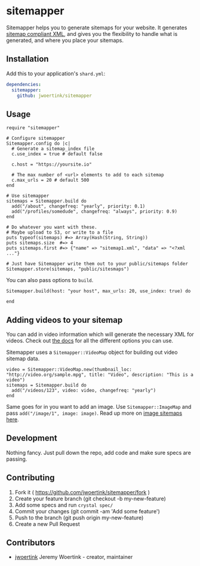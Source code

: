 # sitemapper

Sitemapper helps you to generate sitemaps for your website. It generates [sitemap compliant XML](https://www.sitemaps.org/protocol.html), and gives you the flexibility to handle what is generated, and where you place your sitemaps.

## Installation

Add this to your application's `shard.yml`:

```yaml
dependencies:
  sitemapper:
    github: jwoertink/sitemapper
```

## Usage

```crystal
require "sitemapper"

# Configure sitemapper
Sitemapper.config do |c|
  # Generate a sitemap_index file
  c.use_index = true # default false

  c.host = "https://yoursite.io"

  # The max number of <url> elements to add to each sitemap
  c.max_urls = 20 # default 500 
end

# Use sitemapper
sitemaps = Sitemapper.build do
  add("/about", changefreq: "yearly", priority: 0.1)
  add("/profiles/somedude", changefreq: "always", priority: 0.9)
end

# Do whatever you want with these. 
# Maybe upload to S3, or write to a file
puts typeof(sitemaps) #=> Array(Hash(String, String))
puts sitemaps.size  #=> 4
puts sitemaps.first #=> {"name" => "sitemap1.xml", "data" => "<?xml ..."}

# Just have Sitemapper write them out to your public/sitemaps folder
Sitemapper.store(sitemaps, "public/sitesmaps")
```

You can also pass options to `build`.

```crystal
Sitemapper.build(host: "your host", max_urls: 20, use_index: true) do

end
```

## Adding videos to your sitemap

You can add in video information which will generate the necessary XML for videos. Check out [the docs](https://developers.google.com/webmasters/videosearch/sitemaps) for all the different options you can use. 

Sitemapper uses a `Sitemapper::VideoMap` object for building out video sitemap data.

```crystal
video = Sitemapper::VideoMap.new(thumbnail_loc: "http://video.org/sample.mpg", title: "Video", description: "This is a video")
sitemaps = Sitemapper.build do
  add("/videos/123", video: video, changefreq: "yearly")
end
```

Same goes for in you want to add an image. Use `Sitemapper::ImageMap` and pass `add("/image/1", image: image)`. Read up more on [image sitemaps here](https://support.google.com/webmasters/answer/178636?hl=en).

## Development

Nothing fancy. Just pull down the repo, add code and make sure specs are passing.

## Contributing

1. Fork it ( https://github.com/jwoertink/sitemapper/fork )
2. Create your feature branch (git checkout -b my-new-feature)
3. Add some specs and run `crystal spec/`
4. Commit your changes (git commit -am 'Add some feature')
5. Push to the branch (git push origin my-new-feature)
6. Create a new Pull Request

## Contributors

- [jwoertink](https://github.com/jwoertink) Jeremy Woertink - creator, maintainer
